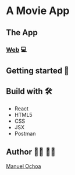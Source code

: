 # A Movie App

## The App


### [Web](https://react-search-movies-git-main-firep1.vercel.app/) 💻

## Getting started 🚀



## Build with 🛠️
* React
* HTML5
* CSS
* JSX
* Postman

## Author :raising_hand_woman: :raising_hand_man:

[Manuel Ochoa ](https://github.com/codemaoz90)



